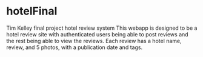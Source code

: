 # hotelFinal
Tim Kelley final project hotel review system
This webapp is designed to be a hotel review site with authenticated users being able to post reviews and the rest being able to view the reviews.
Each review has a hotel name, review, and 5 photos, with a publication date and tags.
